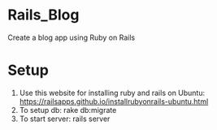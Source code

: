 # Rails_Blog
Create a blog app using Ruby on Rails

# Setup
1. Use this website for installing ruby and rails on Ubuntu: https://railsapps.github.io/installrubyonrails-ubuntu.html
2. To setup db: rake db:migrate
3. To start server: rails server
